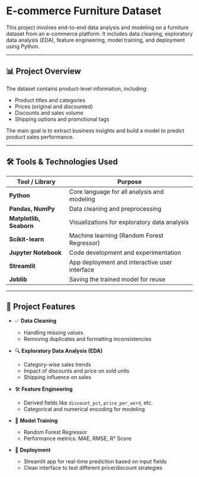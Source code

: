 # E-commerce Furniture Dataset 

This project involves end-to-end data analysis and modeling on a furniture dataset from an e-commerce platform. It includes data cleaning, exploratory data analysis (EDA), feature engineering, model training, and deployment using Python.

---

## 📊 Project Overview

The dataset contains product-level information, including:
- Product titles and categories
- Prices (original and discounted)
- Discounts and sales volume
- Shipping options and promotional tags

The main goal is to extract business insights and build a model to predict product sales performance.

---

## 🛠️ Tools & Technologies Used

| Tool / Library         | Purpose                                      |
|------------------------|----------------------------------------------|
| **Python**             | Core language for all analysis and modeling  |
| **Pandas, NumPy**      | Data cleaning and preprocessing               |
| **Matplotlib, Seaborn**| Visualizations for exploratory data analysis |
| **Scikit-learn**       | Machine learning (Random Forest Regressor)   |
| **Jupyter Notebook**   | Code development and experimentation         |
| **Streamlit**          | App deployment and interactive user interface |
| **Joblib**             | Saving the trained model for reuse           |

---

## 📌 Project Features

- ✅ **Data Cleaning**
  - Handling missing values
  - Removing duplicates and formatting inconsistencies

- 🔍 **Exploratory Data Analysis (EDA)**
  - Category-wise sales trends
  - Impact of discounts and price on sold units
  - Shipping influence on sales

- 🛠️ **Feature Engineering**
  - Derived fields like `discount_pct`, `price_per_word`, etc.
  - Categorical and numerical encoding for modeling

- 🤖 **Model Training**
  - Random Forest Regressor
  - Performance metrics: MAE, RMSE, R² Score

- 🚀 **Deployment**
  - Streamlit app for real-time prediction based on input fields
  - Clean interface to test different price/discount strategies

